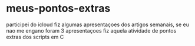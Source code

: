 # meus-pontos-extras
participei do icloud
fiz algumas apresentaçoes dos artigos semanais, se eu nao me engano foram 3 apresentaçoes
fiz aquela atividade de pontos extras dos scripts em C
